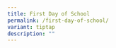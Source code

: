 ```yaml
---
title: First Day of School
permalink: /first-day-of-school/
variant: tiptap
description: ""
---
```

